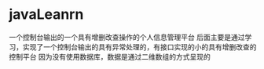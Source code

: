 # javaLeanrn
一个控制台输出的一个具有增删改查操作的个人信息管理平台
后面主要是通过学习，实现了一个控制台输出的具有异常处理的，有接口实现的小的具有增删改查的控制平台
因为没有使用数据库，数据是通过二维数组的方式呈现的
